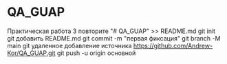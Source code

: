 # QA_GUAP
Практическая работа 3
повторите "# QA_GUAP" >> README.md
 git init
 git добавить README.md
 git commit -m "первая фиксация"
git branch -M main
 git удаленное добавление источника https://github.com/Andrew-Kor/QA_GUAP.git
 git push -u origin основной
